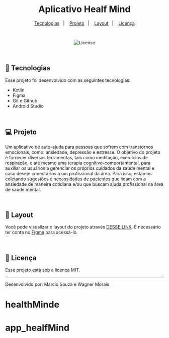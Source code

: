 <h1 align="center"> Aplicativo Healf Mind </h1>


<p align="center">
  <a href="#-tecnologias">Tecnologias</a>&nbsp;&nbsp;&nbsp;|&nbsp;&nbsp;&nbsp;
  <a href="#-projeto">Projeto</a>&nbsp;&nbsp;&nbsp;|&nbsp;&nbsp;&nbsp;
  <a href="#-layout">Layout</a>&nbsp;&nbsp;&nbsp;|&nbsp;&nbsp;&nbsp;
  <a href="#memo-licença">Licença</a>
</p>

<br>

<p align="center">
  <img alt="License" src="https://bit.ly/45gFC33">
</p>

<br>


## 🚀 Tecnologias

Esse projeto foi desenvolvido com as seguintes tecnologias:

- Kotlin
- Figma
- Git e Github
- Android Studio

<br>

## 💻 Projeto

Um aplicativo de auto-ajuda para pessoas que sofrem com transtornos emocionais, como: ansiedade, depressão e estresse. O objetivo do projeto é fornecer diversas ferramentas, tais como meditação, exercícios de respiração, e até mesmo uma terapia cognitivo-comportamental, para auxiliar os usuários a gerenciar os próprios cuidados da saúde mental e caso deseje conectá-los a um profissional da área. Para isso, estamos coletando sugestões e necessidades de pacientes que lidam com a ansiedade de maneira cotidiana e/ou que buscam ajuda profissional na área de saúde mental.


<br>

## 🔖 Layout

Você pode visualizar o layout do projeto através [DESSE LINK](https://www.figma.com/community/file/1272292490085978315). É necessário ter conta no [Figma](https://figma.com) para acessá-lo.

<br>

## :memo: Licença

Esse projeto está sob a licença MIT.

---

Desenvolvido por: Marcio Souza e Wagner Morais
# healthMinde
# app_healfMind
